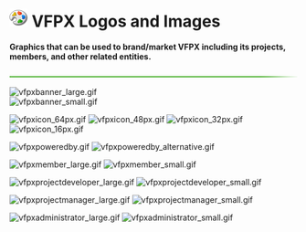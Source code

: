 ﻿# ![palette.png](palette.png) VFPX Logos and Images

**Graphics that can be used to brand/market VFPX including its projects, members, and other related entities.**  

![](hr-g.png)  

![vfpxbanner_large.gif](vfpxbanner_large.gif)  
![vfpxbanner_small.gif](vfpxbanner_small.gif)  

![vfpxicon_64px.gif](vfpxicon_64px.gif) ![vfpxicon_48px.gif](vfpxicon_48px.gif) ![vfpxicon_32px.gif](vfpxicon_32px.gif) ![vfpxicon_16px.gif](vfpxicon_16px.gif)  

![vfpxpoweredby.gif](vfpxpoweredby.gif) ![vfpxpoweredby_alternative.gif](vfpxpoweredby_alternative.gif)  

![vfpxmember_large.gif](vfpxmember_large.gif) ![vfpxmember_small.gif](vfpxmember_small.gif)  

![vfpxprojectdeveloper_large.gif](vfpxprojectdeveloper_large.gif) ![vfpxprojectdeveloper_small.gif](vfpxprojectdeveloper_small.gif)  

![vfpxprojectmanager_large.gif](vfpxprojectmanager_large.gif) ![vfpxprojectmanager_small.gif](vfpxprojectmanager_small.gif)  

![vfpxadministrator_large.gif](vfpxadministrator_large.gif) ![vfpxadministrator_small.gif](vfpxadministrator_small.gif)